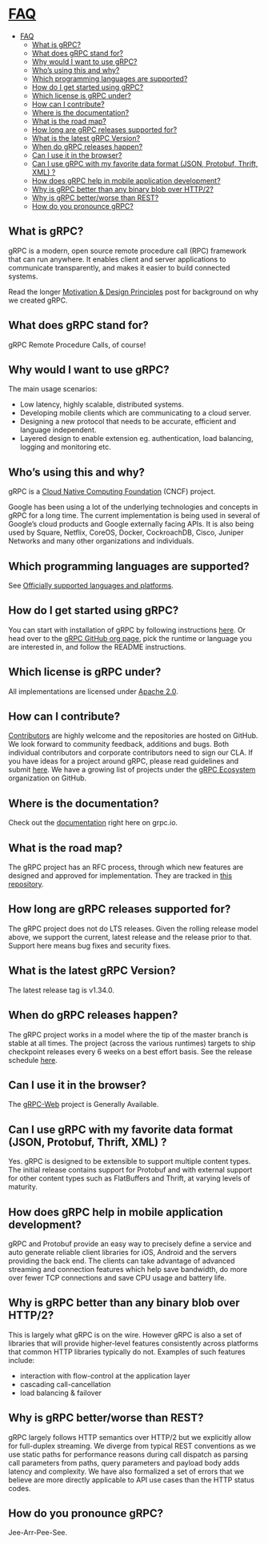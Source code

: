 # [FAQ](https://grpc.io/docs/what-is-grpc/faq/)

- [FAQ](#faq)
  - [What is gRPC?](#what-is-grpc)
  - [What does gRPC stand for?](#what-does-grpc-stand-for)
  - [Why would I want to use gRPC?](#why-would-i-want-to-use-grpc)
  - [Who’s using this and why?](#whos-using-this-and-why)
  - [Which programming languages are supported?](#which-programming-languages-are-supported)
  - [How do I get started using gRPC?](#how-do-i-get-started-using-grpc)
  - [Which license is gRPC under?](#which-license-is-grpc-under)
  - [How can I contribute?](#how-can-i-contribute)
  - [Where is the documentation?](#where-is-the-documentation)
  - [What is the road map?](#what-is-the-road-map)
  - [How long are gRPC releases supported for?](#how-long-are-grpc-releases-supported-for)
  - [What is the latest gRPC Version?](#what-is-the-latest-grpc-version)
  - [When do gRPC releases happen?](#when-do-grpc-releases-happen)
  - [Can I use it in the browser?](#can-i-use-it-in-the-browser)
  - [Can I use gRPC with my favorite data format (JSON, Protobuf, Thrift, XML) ?](#can-i-use-grpc-with-my-favorite-data-format-json-protobuf-thrift-xml-)
  - [How does gRPC help in mobile application development?](#how-does-grpc-help-in-mobile-application-development)
  - [Why is gRPC better than any binary blob over HTTP/2?](#why-is-grpc-better-than-any-binary-blob-over-http2)
  - [Why is gRPC better/worse than REST?](#why-is-grpc-betterworse-than-rest)
  - [How do you pronounce gRPC?](#how-do-you-pronounce-grpc)

## What is gRPC?

gRPC is a modern, open source remote procedure call (RPC) framework that can run anywhere. It enables client and server applications to communicate transparently, and makes it easier to build connected systems.

Read the longer [Motivation & Design Principles](https://grpc.io/blog/principles/) post for background on why we created gRPC.

## What does gRPC stand for?

gRPC Remote Procedure Calls, of course!

## Why would I want to use gRPC?

The main usage scenarios:

- Low latency, highly scalable, distributed systems.
- Developing mobile clients which are communicating to a cloud server.
- Designing a new protocol that needs to be accurate, efficient and language independent.
- Layered design to enable extension eg. authentication, load balancing, logging and monitoring etc.

## Who’s using this and why?

gRPC is a [Cloud Native Computing Foundation](https://cncf.io/) (CNCF) project.

Google has been using a lot of the underlying technologies and concepts in gRPC for a long time. The current implementation is being used in several of Google’s cloud products and Google externally facing APIs. It is also being used by Square, Netflix, CoreOS, Docker, CockroachDB, Cisco, Juniper Networks and many other organizations and individuals.

## Which programming languages are supported?

See [Officially supported languages and platforms](https://grpc.io/about/#officially-supported-languages-and-platforms).

## How do I get started using gRPC?

You can start with installation of gRPC by following instructions [here](https://grpc.io/docs/quickstart/). Or head over to the [gRPC GitHub org page](https://github.com/grpc), pick the runtime or language you are interested in, and follow the README instructions.

## Which license is gRPC under?

All implementations are licensed under [Apache 2.0](https://github.com/grpc/grpc/blob/master/LICENSE).

## How can I contribute?

[Contributors](https://grpc.io/contribute/) are highly welcome and the repositories are hosted on GitHub. We look forward to community feedback, additions and bugs. Both individual contributors and corporate contributors need to sign our CLA. If you have ideas for a project around gRPC, please read guidelines and submit [here](https://github.com/grpc/grpc-contrib/blob/master/CONTRIBUTING.md). We have a growing list of projects under the [gRPC Ecosystem](https://github.com/grpc-ecosystem) organization on GitHub.

## Where is the documentation?

Check out the [documentation](https://grpc.io/docs/) right here on grpc.io.

## What is the road map?

The gRPC project has an RFC process, through which new features are designed and approved for implementation. They are tracked in [this repository](https://github.com/grpc/proposal).

## How long are gRPC releases supported for?

The gRPC project does not do LTS releases. Given the rolling release model above, we support the current, latest release and the release prior to that. Support here means bug fixes and security fixes.

## What is the latest gRPC Version?

The latest release tag is v1.34.0.

## When do gRPC releases happen?

The gRPC project works in a model where the tip of the master branch is stable at all times. The project (across the various runtimes) targets to ship checkpoint releases every 6 weeks on a best effort basis. See the release schedule [here](https://github.com/grpc/grpc/blob/master/doc/grpc_release_schedule.md).

## Can I use it in the browser?

The [gRPC-Web](https://github.com/grpc/grpc-web) project is Generally Available.

## Can I use gRPC with my favorite data format (JSON, Protobuf, Thrift, XML) ?

Yes. gRPC is designed to be extensible to support multiple content types. The initial release contains support for Protobuf and with external support for other content types such as FlatBuffers and Thrift, at varying levels of maturity.

## How does gRPC help in mobile application development?

gRPC and Protobuf provide an easy way to precisely define a service and auto generate reliable client libraries for iOS, Android and the servers providing the back end. The clients can take advantage of advanced streaming and connection features which help save bandwidth, do more over fewer TCP connections and save CPU usage and battery life.

## Why is gRPC better than any binary blob over HTTP/2?

This is largely what gRPC is on the wire. However gRPC is also a set of libraries that will provide higher-level features consistently across platforms that common HTTP libraries typically do not. Examples of such features include:

- interaction with flow-control at the application layer
- cascading call-cancellation
- load balancing & failover

## Why is gRPC better/worse than REST?

gRPC largely follows HTTP semantics over HTTP/2 but we explicitly allow for full-duplex streaming. We diverge from typical REST conventions as we use static paths for performance reasons during call dispatch as parsing call parameters from paths, query parameters and payload body adds latency and complexity. We have also formalized a set of errors that we believe are more directly applicable to API use cases than the HTTP status codes.

## How do you pronounce gRPC?

Jee-Arr-Pee-See.

